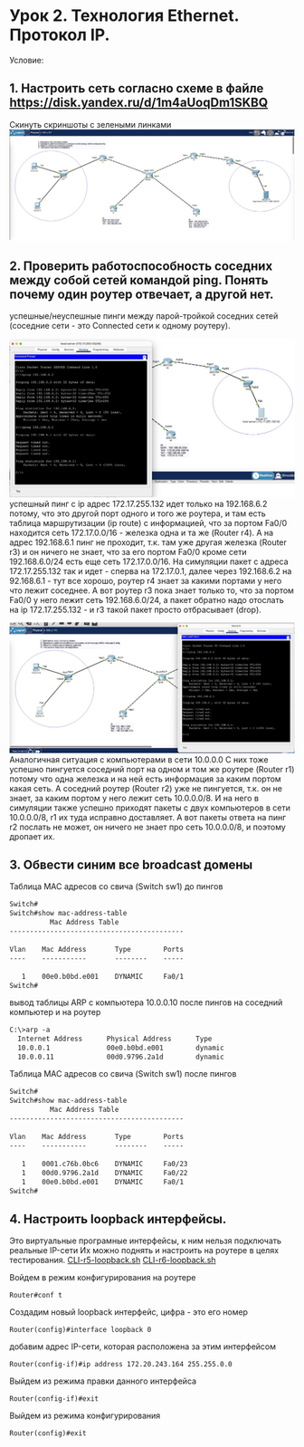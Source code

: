 # Урок 2. Технология Ethernet. Протокол IP.

Условие:

## 1. Настроить сеть согласно схеме в файле https://disk.yandex.ru/d/1m4aUoqDm1SKBQ

Скинуть скриншоты с зелеными линками
![screen](screen.jpg)

## 2. Проверить работоспособность **соседних между собой** сетей командой ping. Понять почему один роутер отвечает, а другой нет.

успешные/неуспешные пинги между парой-тройкой соседних сетей (соседние сети - это Connected сети к одному роутеру).

![ping-server](ping-server.jpg)
успешный пинг c ip адрес 172.17.255.132 идет только на 192.168.6.2 потому, что это другой порт одного и того же роутера, и там есть таблица маршрутизации (ip route) с информацией, что за портом Fa0/0 находится сеть 172.17.0.0/16 - железка одна и та же (Router r4).
А на адрес 192.168.6.1 пинг не проходит, т.к. там уже другая железка (Router r3) и он ничего не знает, что за его портом Fa0/0 кроме сети 192.168.6.0/24 есть еще сеть 172.17.0.0/16.
На симуляции пакет с адреса 172.17.255.132 так и идет - сперва на 172.17.0.1, далее через 192.168.6.2 на 92.168.6.1 - тут все хорошо, роутер r4 знает за какими портами у него что лежит соседнее.
А вот роутер r3 пока знает только то, что за портом Fa0/0 у него лежит сеть 192.168.6.0/24, а пакет обратно надо отослать на ip 172.17.255.132 - и r3 такой пакет просто отбрасывает (drop).

![ping-10](ping-10.jpg)
Аналогичная ситуация с компьютерами в сети 10.0.0.0
С них тоже успешно пингуется соседний порт на одном и том же роутере (Router r1) потому что одна железка и на ней есть информация за каким портом какая сеть.
А соседний роутер (Router r2) уже не пингуется, т.к. он не знает, за каким портом у него лежит сеть 10.0.0.0/8.
И на него в симуляции также успешно приходят пакеты с двух компьютеров в сети 10.0.0.0/8, r1 их туда исправно доставляет. А вот пакеты ответа на пинг r2 послать не может, он ничего не знает про сеть 10.0.0.0/8, и поэтому дропает их.

## 3. Обвести синим все broadcast домены

Таблица MAC адресов со свича (Switch sw1) до пингов

```sudo
Switch#
Switch#show mac-address-table
          Mac Address Table
-------------------------------------------

Vlan    Mac Address       Type        Ports
----    -----------       --------    -----

   1    00e0.b0bd.e001    DYNAMIC     Fa0/1
Switch#
```

вывод таблицы ARP с компьютера 10.0.0.10 после пингов на соседний компьютер и на роутер

```sudo
C:\>arp -a
  Internet Address      Physical Address      Type
  10.0.0.1              00e0.b0bd.e001        dynamic
  10.0.0.11             00d0.9796.2a1d        dynamic
```

Таблица MAC адресов со свича (Switch sw1) после пингов

```sudo
Switch#
Switch#show mac-address-table
          Mac Address Table
-------------------------------------------

Vlan    Mac Address       Type        Ports
----    -----------       --------    -----

   1    0001.c76b.0bc6    DYNAMIC     Fa0/23
   1    00d0.9796.2a1d    DYNAMIC     Fa0/22
   1    00e0.b0bd.e001    DYNAMIC     Fa0/1
Switch#
```

## 4. Настроить loopback интерфейсы.

Это виртуальные програмные интерфейсы, к ним нельзя подключать реальные IP-сети
Их можно поднять и настроить на роутере в целях тестирования.
[CLI-r5-loopback.sh](file://CLI-r5-loopback.sh)
[CLI-r6-loopback.sh](file://CLI-r6-loopback.sh)

Войдем в режим конфигурирования на роутере

```sudo
Router#conf t
```

Создадим новый loopback интерфейс, цифра - это его номер

```sudo
Router(config)#interface loopback 0
```

добавим адрес IP-сети, которая расположена за этим интерфейсом

```sudo
Router(config-if)#ip address 172.20.243.164 255.255.0.0
```

Выйдем из режима правки данного интерфейса

```sudo
Router(config-if)#exit
```

Выйдем из режима конфигурирования

```sudo
Router(config)#exit
```
